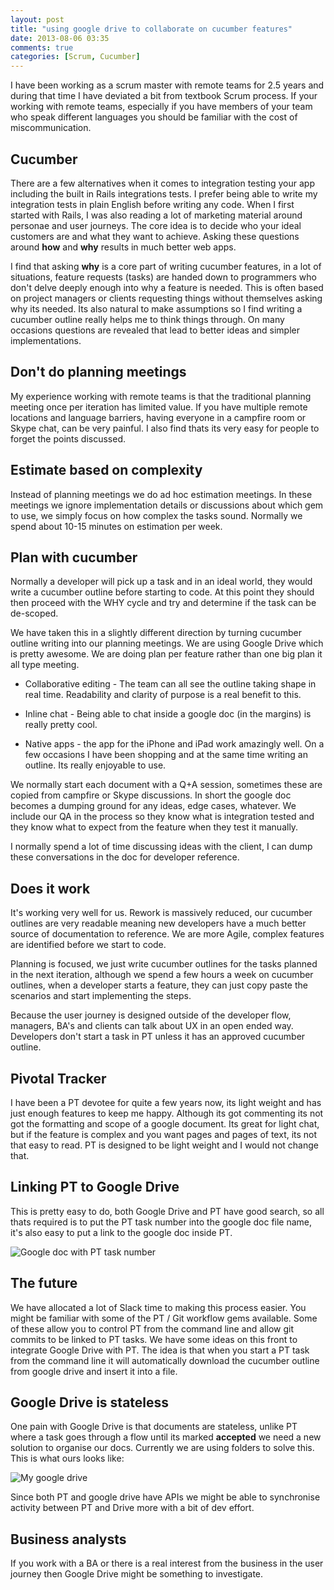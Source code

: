 ```yaml
---
layout: post
title: "using google drive to collaborate on cucumber features"
date: 2013-08-06 03:35
comments: true
categories: [Scrum, Cucumber]
---
```


I have been working as a scrum master with remote teams for 2.5 years and during that time I have deviated a bit from textbook Scrum process. If your working with remote teams, especially if you have members of your team who speak different languages you should be familiar with the cost of miscommunication.

<!-- more -->

Cucumber
--------

There are a few alternatives when it comes to integration testing your app including the built in Rails integrations tests. I prefer being able to write my integration tests in plain English before writing any code. When I first started with Rails, I was also reading a lot of marketing material around personae and user journeys. The core idea is to decide who your ideal customers are and what they want to achieve. Asking these questions around **how** and **why** results in much better web apps.

I find that asking **why** is a core part of writing cucumber features, in a lot of situations, feature requests (tasks) are handed down to programmers who don't delve deeply enough into why a feature is needed. This is often based on project managers or clients requesting things without themselves asking why its needed. Its also natural to make assumptions so I find writing a cucumber outline really helps me to think things through. On many occasions questions are revealed that lead to better ideas and simpler implementations.

Don't do planning meetings
--------------------------

My experience working with remote teams is that the traditional planning meeting once per iteration has limited value. If you have multiple remote locations and language barriers, having everyone in a campfire room or Skype chat, can be very painful. I also find thats its very easy for people to forget the points discussed.

Estimate based on complexity
----------------------------

Instead of planning meetings we do ad hoc estimation meetings. In these meetings we ignore implementation details or discussions about which gem to use, we simply focus on how complex the tasks sound. Normally we spend about 10-15 minutes on estimation per week.

Plan with cucumber
------------------

Normally a developer will pick up a task and in an ideal world, they would write a cucumber outline before starting to code. At this point they should then proceed with the WHY cycle and try and determine if the task can be de-scoped.

We have taken this in a slightly different direction by turning cucumber outline writing into our planning meetings. We are using Google Drive which is pretty awesome. We are doing plan per feature rather than one big plan it all type meeting.

* Collaborative editing - The team can all see the outline taking shape in real time. Readability and clarity of purpose is a real benefit to this.

* Inline chat - Being able to chat inside a google doc (in the margins) is really pretty cool.

* Native apps - the app for the iPhone and iPad work amazingly well. On a few occasions I have been shopping and at the same time writing an outline. Its really enjoyable to use.

We normally start each document with a Q+A session, sometimes these are copied from campfire or Skype discussions. In short the google doc becomes a dumping ground for any ideas, edge cases, whatever. We include our QA in the process so they know what is integration tested and they know what to expect from the feature when they test it manually.

I normally spend a lot of time discussing ideas with the client, I can dump these conversations in the doc for developer reference.

Does it work
------------

It's working very well for us. Rework is massively reduced, our cucumber outlines are very readable meaning new developers have a much better source of documentation to reference. We are more Agile, complex features are identified before we start to code.

Planning is focused, we just write cucumber outlines for the tasks planned in the next iteration, although we spend a few hours a week on cucumber outlines, when a developer starts a feature, they can just copy paste the scenarios and start implementing the steps.

Because the user journey is designed outside of the developer flow, managers, BA's and clients can talk about UX in an open ended way. Developers don't start a task in PT unless it has an approved cucumber outline.

Pivotal Tracker
---------------

I have been a PT devotee for quite a few years now, its light weight and has just enough features to keep me happy. Although its got commenting its not got the formatting and scope of a google document. Its great for light chat, but if the feature is complex and you want pages and pages of text, its not that easy to read. PT is designed to be light weight and I would not change that.

Linking PT to Google Drive
--------------------------

This is pretty easy to do, both Google Drive and PT have good search, so all thats required is to put the PT task number into the google doc file name, it's also easy to put a link to the google doc inside PT.

![Google doc with PT task number][google_doc]

[google_doc]: /images/posts/google_doc.png


The future
----------

We have allocated a lot of Slack time to making this process easier. You might be familiar with some of the PT / Git workflow gems available. Some of these allow you to control PT from the command line and allow git commits to be linked to PT tasks. We have some ideas on this front to integrate Google Drive with PT. The idea is that when you start a PT task from the command line it will automatically download the cucumber outline from google drive and insert it into a file.

Google Drive is stateless
-------------------------

One pain with Google Drive is that documents are stateless, unlike PT where a task goes through a flow until its marked **accepted** we need a new solution to organise our docs. Currently we are using folders to solve this. This is what ours looks like:

![My google drive][google_drive_folders]

[google_drive_folders]: /images/posts/google_drive_folders.png  "Story state using folders"

Since both PT and google drive have APIs we might be able to synchronise activity between PT and Drive more with a bit of dev effort.

Business analysts
-----------------

If you work with a BA or there is a real interest from the business in the user journey then Google Drive might be something to investigate.


